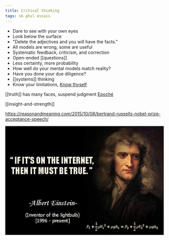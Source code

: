 ```yaml
---
title: Critical thinking
tags: sk phil essais
---
```


- Dare to see with your own eyes
- Look below the surface
- "Delete the adjectives and you will have the facts."
- All models are wrong, some are useful
- Systematic feedback, criticism, and correction
- Open-ended [[questions]]
- Less certainty, more probability
- How well do your mental models match reality?
- Have you done your due diligence?
- [[systems]] thinking
- Know your limitations, [Know thyself](https://en.wikipedia.org/wiki/Know_thyself)

[[truth]] has many faces, suspend judgment [Epoché](https://en.wikipedia.org/wiki/Epoché)

[[insight-and-strength]]

<https://reasonandmeaning.com/2015/10/08/bertrand-russells-nobel-prize-acceptance-speech/>

![](/static/img/must-be-true.jpeg)
